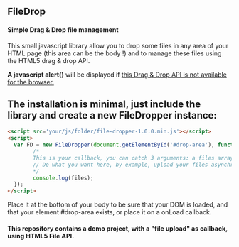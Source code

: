 FileDrop
---

#### Simple Drag & Drop file management


This small javascript library allow you to drop some files in any area of your HTML page
(this area can be the body !) and to manage these files using the HTML5 drag & drop API.

**A javascript alert()** will be displayed if [this Drag & Drop API is not available for the browser.](http://caniuse.com/#feat=dragndrop)


The installation is minimal, just include the library and create a new FileDropper instance:
----------------------------

```html
<script src='your/js/folder/file-dropper-1.0.0.min.js'></script>
<script>
  var FD = new FileDropper(document.getElementById('#drop-area'), function (files, dropEvent, dropper) {
        /*
        This is your callback, you can catch 3 arguments: a files array, the original dropEvent and the current FileDropper instance
        // Do what you want here, by example, upload your files asynchrounously
        */
        console.log(files);
  });
</script>
```

Place it at the bottom of your body to be sure that your DOM is loaded,
and that your element #drop-area exists, or place it on a onLoad callback.

#### This repository contains a demo project, with a "file upload" as callback, using HTML5 File API.
